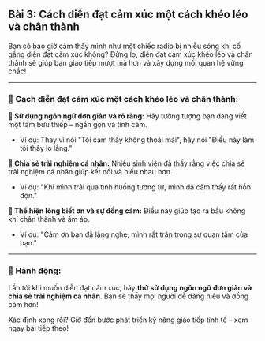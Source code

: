 ## Bài 3: Cách diễn đạt cảm xúc một cách khéo léo và chân thành

Bạn có bao giờ cảm thấy mình như một chiếc radio bị nhiễu sóng khi cố gắng diễn đạt cảm xúc không? Đừng lo, diễn đạt cảm xúc khéo léo và chân thành sẽ giúp bạn giao tiếp mượt mà hơn và xây dựng mối quan hệ vững chắc!

---

### 📌 Cách diễn đạt cảm xúc một cách khéo léo và chân thành:

**🔹 Sử dụng ngôn ngữ đơn giản và rõ ràng:**
Hãy tưởng tượng bạn đang viết một tấm bưu thiếp – ngắn gọn và tình cảm.  
- Ví dụ: Thay vì nói "Tôi cảm thấy không thoải mái", hãy nói "Điều này làm tôi thấy lo lắng."  

**🔹 Chia sẻ trải nghiệm cá nhân:**
Nhiều sinh viên đã thấy rằng việc chia sẻ trải nghiệm cá nhân giúp kết nối và hiểu nhau hơn.  
- Ví dụ: "Khi mình trải qua tình huống tương tự, mình đã cảm thấy rất hỗn độn."  

**🔹 Thể hiện lòng biết ơn và sự đồng cảm:**
Điều này giúp tạo ra bầu không khí chân thành và ấm áp.  
- Ví dụ: "Cảm ơn bạn đã lắng nghe, mình rất trân trọng sự quan tâm của bạn."  

---

### 🚀 Hành động:

Lần tới khi muốn diễn đạt cảm xúc, hãy **thử sử dụng ngôn ngữ đơn giản và chia sẻ trải nghiệm cá nhân**. Bạn sẽ thấy mọi người dễ dàng hiểu và đồng cảm hơn!

Xác định xong rồi? Giờ đến bước phát triển kỹ năng giao tiếp tinh tế – xem ngay bài tiếp theo!